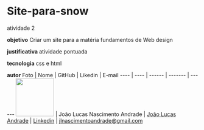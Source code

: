 # Site-para-snow
atividade 2


**objetivo**
Criar um site para a matéria fundamentos de Web design

**justificativa**
atividade pontuada

**tecnologia**
css e html

**autor**
Foto | Nome | GitHub | Likedin | E-mail
---- | ---- | ------ | ------- | ------
<img src="site-para-snow/perfil.JPG" width="100px">  | João Lucas Nascimento Andrade | [João Lucas Andrade](https://github.com/Jlucas93/Form) | [Linkedin](https://www.linkedin.com/in/joão-lucas-nascimento-andrade-34574398) | jlnascimentoandrade@gmail.com
